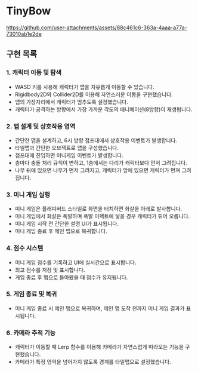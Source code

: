 # TinyBow
https://github.com/user-attachments/assets/88c461c6-363a-4aaa-a77a-73010ab1e2de

## 구현 목록
### 1. 캐릭터 이동 및 탐색
+ WASD 키를 사용해 캐릭터가 맵을 자유롭게 이동할 수 있습니다.
+ Rigidbody2D와 Collider2D를 이용해 자연스러운 이동을 구현했습니다.
+ 맵의 가장자리에서 캐릭터가 멈추도록 설정했습니다.
+ 캐릭터가 공격하는 방향에서 가장 가까운 각도의 애니메이션(8방향)이 재생됩니다.
### 2. 맵 설계 및 상호작용 영역
+ 간단한 맵을 설계하고, 6시 방향 점프대에서 상호작용 이벤트가 발생합니다.
+ 타일맵과 간단한 오브젝트로 맵을 구성했습니다.
+ 점프대에 진입하면 미니게임 이벤트가 발생합니다.
+ 층마다 충돌 처리 규칙이 변하고, 1층에서는 다리가 캐릭터보다 먼저 그려집니다.
+ 나무 뒤에 있으면 나무가 먼저 그려지고, 캐릭터가 앞에 있으면 캐릭터가 먼져 그려집니다.
### 3. 미니 게임 실행
+ 미니 게임은 플래피버드 스타일로 화면을 터치하면 화살을 아래로 발사합니다.
+ 미니 게임에서 화살은 폭발하며 폭발 이펙트에 닿을 경우 캐릭터가 튀어 오릅니다.
+ 미니 게임 시작 전 간단한 설명 UI가 표시됩니다.
+ 미니 게임 종료 후 메인 맵으로 복귀합니다.
### 4. 점수 시스템
+ 미니 게임 점수를 기록하고 UI에 실시간으로 표시합니다.
+ 최고 점수를 저장 및 표시합니다.
+ 게임 종료 후 맵으로 돌아왔을 때 점수가 유지됩니다.
### 5. 게임 종료 및 복귀
+ 미니 게임 종료 시 메인 맵으로 복귀하며, 메인 맵 도착 전까지 미니 게임 결과가 표시됩니다.
### 6. 카메라 추적 기능
+ 캐릭터가 이동할 때 Lerp 함수를 이용해 카메라가 자연스럽게 따라오는 기능을 구현했습니다.
+ 카메라가 특정 영억을 넘어가지 않도록 경계를 타일맵으로 설정했습니다.
